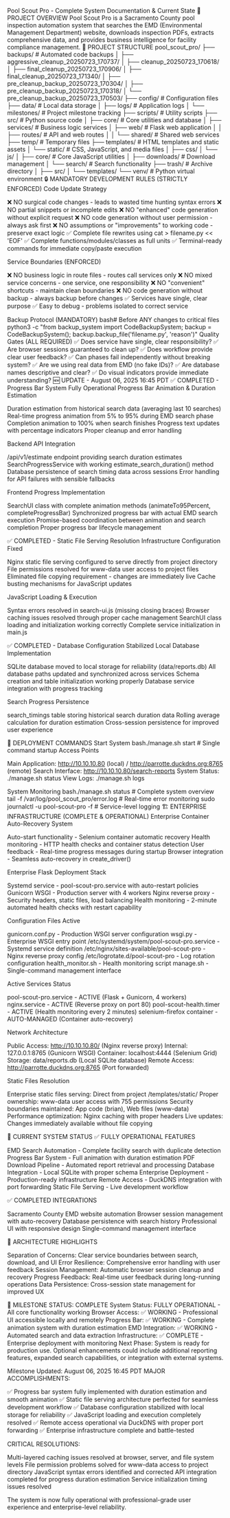 Pool Scout Pro - Complete System Documentation & Current State
🎯 PROJECT OVERVIEW
Pool Scout Pro is a Sacramento County pool inspection automation system that searches the EMD (Environmental Management Department) website, downloads inspection PDFs, extracts comprehensive data, and provides business intelligence for facility compliance management.
📁 PROJECT STRUCTURE
pool_scout_pro/
├── backups/                          # Automated code backups
│   ├── aggressive_cleanup_20250723_170737/
│   ├── cleanup_20250723_170618/
│   ├── final_cleanup_20250723_170906/
│   ├── final_cleanup_20250723_171340/
│   ├── pre_cleanup_backup_20250723_170304/
│   ├── pre_cleanup_backup_20250723_170318/
│   └── pre_cleanup_backup_20250723_170503/
├── config/                           # Configuration files
├── data/                            # Local data storage
│   ├── logs/                        # Application logs
│   └── milestones/                  # Project milestone tracking
├── scripts/                         # Utility scripts
├── src/                            # Python source code
│   ├── core/                       # Core utilities and database
│   ├── services/                   # Business logic services
│   ├── web/                        # Flask web application
│   │   ├── routes/                 # API and web routes
│   │   └── shared/                 # Shared web services
├── temp/                           # Temporary files
├── templates/                      # HTML templates and static assets
│   └── static/                     # CSS, JavaScript, and media files
│       ├── css/
│       └── js/
│           ├── core/               # Core JavaScript utilities
│           ├── downloads/          # Download management
│           └── search/             # Search functionality
├── trash/                          # Archive directory
│   ├── src/
│   └── templates/
└── venv/                          # Python virtual environment
🔒 MANDATORY DEVELOPMENT RULES (STRICTLY ENFORCED)
Code Update Strategy

❌ NO surgical code changes - leads to wasted time hunting syntax errors
❌ NO partial snippets or incomplete edits
❌ NO "enhanced" code generation without explicit request
❌ NO code generation without user permission - always ask first
❌ NO assumptions or "improvements" to working code - preserve exact logic
✅ Complete file rewrites using cat > filename.py << 'EOF'
✅ Complete functions/modules/classes as full units
✅ Terminal-ready commands for immediate copy/paste execution

Service Boundaries (ENFORCED)

❌ NO business logic in route files - routes call services only
❌ NO mixed service concerns - one service, one responsibility
❌ NO "convenient" shortcuts - maintain clean boundaries
❌ NO code generation without backup - always backup before changes
✅ Services have single, clear purpose
✅ Easy to debug - problems isolated to correct service

Backup Protocol (MANDATORY)
bash# Before ANY changes to critical files
python3 -c "from backup_system import CodeBackupSystem; backup = CodeBackupSystem(); backup.backup_file('filename.py', 'reason')"
Quality Gates (ALL REQUIRED)
✅ Does service have single, clear responsibility?
✅ Are browser sessions guaranteed to clean up?
✅ Does workflow provide clear user feedback?
✅ Can phases fail independently without breaking system?
✅ Are we using real data from EMD (no fake IDs)?
✅ Are database names descriptive and clear?
✅ Do visual indicators provide immediate understanding?
🆕 UPDATE - August 06, 2025 16:45 PDT
✅ COMPLETED - Progress Bar System Fully Operational
Progress Bar Animation & Duration Estimation

Duration estimation from historical search data (averaging last 10 searches)
Real-time progress animation from 5% to 95% during EMD search phase
Completion animation to 100% when search finishes
Progress text updates with percentage indicators
Proper cleanup and error handling

Backend API Integration

/api/v1/estimate endpoint providing search duration estimates
SearchProgressService with working estimate_search_duration() method
Database persistence of search timing data across sessions
Error handling for API failures with sensible fallbacks

Frontend Progress Implementation

SearchUI class with complete animation methods (animateTo95Percent, completeProgressBar)
Synchronized progress bar with actual EMD search execution
Promise-based coordination between animation and search completion
Proper progress bar lifecycle management

✅ COMPLETED - Static File Serving Resolution
Infrastructure Configuration Fixed

Nginx static file serving configured to serve directly from project directory
File permissions resolved for www-data user access to project files
Eliminated file copying requirement - changes are immediately live
Cache busting mechanisms for JavaScript updates

JavaScript Loading & Execution

Syntax errors resolved in search-ui.js (missing closing braces)
Browser caching issues resolved through proper cache management
SearchUI class loading and initialization working correctly
Complete service initialization in main.js

✅ COMPLETED - Database Configuration Stabilized
Local Database Implementation

SQLite database moved to local storage for reliability (data/reports.db)
All database paths updated and synchronized across services
Schema creation and table initialization working properly
Database service integration with progress tracking

Search Progress Persistence

search_timings table storing historical search duration data
Rolling average calculation for duration estimation
Cross-session persistence for improved user experience

🚀 DEPLOYMENT COMMANDS
Start System
bash./manage.sh start    # Single command startup
Access Points

Main Application: http://10.10.10.80 (local) / http://parrotte.duckdns.org:8765 (remote)
Search Interface: http://10.10.10.80/search-reports
System Status: ./manage.sh status
View Logs: ./manage.sh logs

System Monitoring
bash./manage.sh status              # Complete system overview
tail -f /var/log/pool_scout_pro/error.log    # Real-time error monitoring
sudo journalctl -u pool-scout-pro -f         # Service-level logging
🏗️ ENTERPRISE INFRASTRUCTURE (COMPLETE & OPERATIONAL)
Enterprise Container Auto-Recovery System

Auto-start functionality - Selenium container automatic recovery
Health monitoring - HTTP health checks and container status detection
User feedback - Real-time progress messages during startup
Browser integration - Seamless auto-recovery in create_driver()

Enterprise Flask Deployment Stack

Systemd service - pool-scout-pro.service with auto-restart policies
Gunicorn WSGI - Production server with 4 workers
Nginx reverse proxy - Security headers, static files, load balancing
Health monitoring - 2-minute automated health checks with restart capability

Configuration Files Active

gunicorn.conf.py - Production WSGI server configuration
wsgi.py - Enterprise WSGI entry point
/etc/systemd/system/pool-scout-pro.service - Systemd service definition
/etc/nginx/sites-available/pool-scout-pro - Nginx reverse proxy config
/etc/logrotate.d/pool-scout-pro - Log rotation configuration
health_monitor.sh - Health monitoring script
manage.sh - Single-command management interface

Active Services Status

pool-scout-pro.service - ACTIVE (Flask + Gunicorn, 4 workers)
nginx.service - ACTIVE (Reverse proxy on port 80)
pool-scout-health.timer - ACTIVE (Health monitoring every 2 minutes)
selenium-firefox container - AUTO-MANAGED (Container auto-recovery)

Network Architecture

Public Access: http://10.10.10.80/ (Nginx reverse proxy)
Internal: 127.0.0.1:8765 (Gunicorn WSGI)
Container: localhost:4444 (Selenium Grid)
Storage: data/reports.db (Local SQLite database)
Remote Access: http://parrotte.duckdns.org:8765 (Port forwarded)

Static Files Resolution

Enterprise static files serving: Direct from project /templates/static/
Proper ownership: www-data user access with 755 permissions
Security boundaries maintained: App code (brian), Web files (www-data)
Performance optimization: Nginx caching with proper headers
Live updates: Changes immediately available without file copying

🎯 CURRENT SYSTEM STATUS
✅ FULLY OPERATIONAL FEATURES

EMD Search Automation - Complete facility search with duplicate detection
Progress Bar System - Full animation with duration estimation
PDF Download Pipeline - Automated report retrieval and processing
Database Integration - Local SQLite with proper schema
Enterprise Deployment - Production-ready infrastructure
Remote Access - DuckDNS integration with port forwarding
Static File Serving - Live development workflow

✅ COMPLETED INTEGRATIONS

Sacramento County EMD website automation
Browser session management with auto-recovery
Database persistence with search history
Professional UI with responsive design
Single-command management interface

🔧 ARCHITECTURE HIGHLIGHTS

Separation of Concerns: Clear service boundaries between search, download, and UI
Error Resilience: Comprehensive error handling with user feedback
Session Management: Automatic browser session cleanup and recovery
Progress Feedback: Real-time user feedback during long-running operations
Data Persistence: Cross-session state management for improved UX

🎉 MILESTONE STATUS: COMPLETE
System Status: FULLY OPERATIONAL - All core functionality working
Browser Access: ✅ WORKING - Professional UI accessible locally and remotely
Progress Bar: ✅ WORKING - Complete animation system with duration estimation
EMD Integration: ✅ WORKING - Automated search and data extraction
Infrastructure: ✅ COMPLETE - Enterprise deployment with monitoring
Next Phase: System is ready for production use. Optional enhancements could include additional reporting features, expanded search capabilities, or integration with external systems.

Milestone Updated: August 06, 2025 16:45 PDT
MAJOR ACCOMPLISHMENTS:

✅ Progress bar system fully implemented with duration estimation and smooth animation
✅ Static file serving architecture perfected for seamless development workflow
✅ Database configuration stabilized with local storage for reliability
✅ JavaScript loading and execution completely resolved
✅ Remote access operational via DuckDNS with proper port forwarding
✅ Enterprise infrastructure complete and battle-tested

CRITICAL RESOLUTIONS:

Multi-layered caching issues resolved at browser, server, and file system levels
File permission problems solved for www-data access to project directory
JavaScript syntax errors identified and corrected
API integration completed for progress duration estimation
Service initialization timing issues resolved

The system is now fully operational with professional-grade user experience and enterprise-level reliability.
